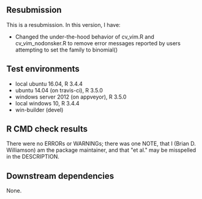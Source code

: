 ## Resubmission
This is a resubmission. In this version, I have:

* Changed the under-the-hood behavior of cv_vim.R and cv_vim_nodonsker.R to remove error messages reported by users attempting to set the family to binomial()

## Test environments
* local ubuntu 16.04, R 3.4.4
* ubuntu 14.04 (on travis-ci), R 3.5.0
* windows server 2012 (on appveyor), R 3.5.0
* local windows 10, R 3.4.4
* win-builder (devel)

## R CMD check results
There were no ERRORs or WARNINGs; there was one NOTE, that I (Brian D. Williamson) am the package maintainer, and that "et al." may be misspelled in the DESCRIPTION.

## Downstream dependencies
None.